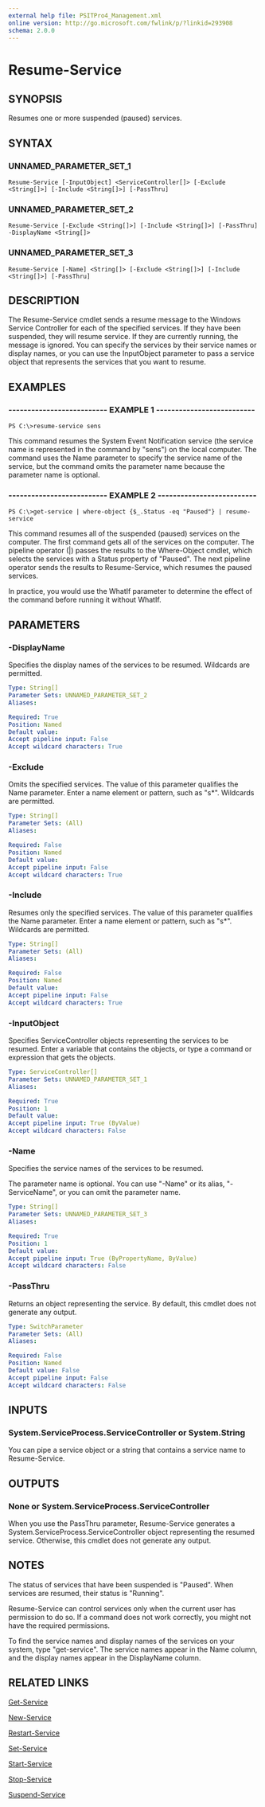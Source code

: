 ```yaml
---
external help file: PSITPro4_Management.xml
online version: http://go.microsoft.com/fwlink/p/?linkid=293908
schema: 2.0.0
---
```


# Resume-Service
## SYNOPSIS
Resumes one or more suspended (paused) services.

## SYNTAX

### UNNAMED_PARAMETER_SET_1
```
Resume-Service [-InputObject] <ServiceController[]> [-Exclude <String[]>] [-Include <String[]>] [-PassThru]
```

### UNNAMED_PARAMETER_SET_2
```
Resume-Service [-Exclude <String[]>] [-Include <String[]>] [-PassThru] -DisplayName <String[]>
```

### UNNAMED_PARAMETER_SET_3
```
Resume-Service [-Name] <String[]> [-Exclude <String[]>] [-Include <String[]>] [-PassThru]
```

## DESCRIPTION
The Resume-Service cmdlet sends a resume message to the Windows Service Controller for each of the specified services.
If they have been suspended, they will resume service.
If they are currently running, the message is ignored.
You can specify the services by their service names or display names, or you can use the InputObject parameter to pass a service object that represents the services that you want to resume.

## EXAMPLES

### -------------------------- EXAMPLE 1 --------------------------
```
PS C:\>resume-service sens
```

This command resumes the System Event Notification service (the service name is represented in the command by "sens") on the local computer.
The command uses the Name parameter to specify the service name of the service, but the command omits the parameter name because the parameter name is optional.

### -------------------------- EXAMPLE 2 --------------------------
```
PS C:\>get-service | where-object {$_.Status -eq "Paused"} | resume-service
```

This command resumes all of the suspended (paused) services on the computer.
The first command gets all of the services on the computer.
The pipeline operator (|) passes the results to the Where-Object cmdlet, which selects the services with a Status property of "Paused".
The next pipeline operator sends the results to Resume-Service, which resumes the paused services.

In practice, you would use the WhatIf parameter to determine the effect of the command before running it without WhatIf.

## PARAMETERS

### -DisplayName
Specifies the display names of the services to be resumed.
Wildcards are permitted.

```yaml
Type: String[]
Parameter Sets: UNNAMED_PARAMETER_SET_2
Aliases: 

Required: True
Position: Named
Default value: 
Accept pipeline input: False
Accept wildcard characters: True
```

### -Exclude
Omits the specified services.
The value of this parameter qualifies the Name parameter.
Enter a name element or pattern, such as "s*".
Wildcards are permitted.

```yaml
Type: String[]
Parameter Sets: (All)
Aliases: 

Required: False
Position: Named
Default value: 
Accept pipeline input: False
Accept wildcard characters: True
```

### -Include
Resumes only the specified services.
The value of this parameter qualifies the Name parameter.
Enter a name element or pattern, such as "s*".
Wildcards are permitted.

```yaml
Type: String[]
Parameter Sets: (All)
Aliases: 

Required: False
Position: Named
Default value: 
Accept pipeline input: False
Accept wildcard characters: True
```

### -InputObject
Specifies ServiceController objects representing the services to be resumed.
Enter a variable that contains the objects, or type a command or expression that gets the objects.

```yaml
Type: ServiceController[]
Parameter Sets: UNNAMED_PARAMETER_SET_1
Aliases: 

Required: True
Position: 1
Default value: 
Accept pipeline input: True (ByValue)
Accept wildcard characters: False
```

### -Name
Specifies the service names of the services to be resumed.

The parameter name is optional.
You can use "-Name" or its alias, "-ServiceName", or you can omit the parameter name.

```yaml
Type: String[]
Parameter Sets: UNNAMED_PARAMETER_SET_3
Aliases: 

Required: True
Position: 1
Default value: 
Accept pipeline input: True (ByPropertyName, ByValue)
Accept wildcard characters: False
```

### -PassThru
Returns an object representing the service.
By default, this cmdlet does not generate any output.

```yaml
Type: SwitchParameter
Parameter Sets: (All)
Aliases: 

Required: False
Position: Named
Default value: False
Accept pipeline input: False
Accept wildcard characters: False
```

## INPUTS

### System.ServiceProcess.ServiceController or System.String
You can pipe a service object or a string that contains a service name to Resume-Service.

## OUTPUTS

### None or System.ServiceProcess.ServiceController
When you use the PassThru parameter, Resume-Service generates a System.ServiceProcess.ServiceController object representing the resumed service.
Otherwise, this cmdlet does not generate any output.

## NOTES
The status of services that have been suspended is "Paused".
When services are resumed, their status is "Running".

Resume-Service can control services only when the current user has permission to do so.
If a command does not work correctly, you might not have the required permissions.

To find the service names and display names of the services on your system, type "get-service".
The service names appear in the Name column, and the display names appear in the DisplayName column.

## RELATED LINKS

[Get-Service](77f3c94b-6ffd-4906-8216-3debbf5ffe79)

[New-Service](ad24021a-4603-4c9c-bd20-8f9bdde123fa)

[Restart-Service](9fa33bc1-264e-40aa-8731-607ca99cc805)

[Set-Service](d4a1bd34-7122-4c01-83b0-ec4ca78371d7)

[Start-Service](a3abab52-805c-4054-a41a-82cd81dc7fd3)

[Stop-Service](58033475-759b-42e4-9395-c077aa55934e)

[Suspend-Service](5b8bd69a-0a18-4478-b257-d442ddef417c)


